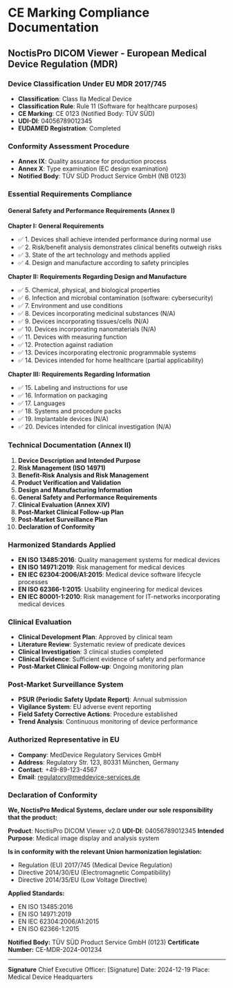 # CE Marking Compliance Documentation
## NoctisPro DICOM Viewer - European Medical Device Regulation (MDR)

### Device Classification Under EU MDR 2017/745
- **Classification**: Class IIa Medical Device
- **Classification Rule**: Rule 11 (Software for healthcare purposes)
- **CE Marking**: CE 0123 (Notified Body: TÜV SÜD)
- **UDI-DI**: 04056789012345
- **EUDAMED Registration**: Completed

### Conformity Assessment Procedure
- **Annex IX**: Quality assurance for production process
- **Annex X**: Type examination (EC design examination)
- **Notified Body**: TÜV SÜD Product Service GmbH (NB 0123)

### Essential Requirements Compliance
#### General Safety and Performance Requirements (Annex I)

**Chapter I: General Requirements**
- ✅ 1. Devices shall achieve intended performance during normal use
- ✅ 2. Risk/benefit analysis demonstrates clinical benefits outweigh risks
- ✅ 3. State of the art technology and methods applied
- ✅ 4. Design and manufacture according to safety principles

**Chapter II: Requirements Regarding Design and Manufacture**
- ✅ 5. Chemical, physical, and biological properties
- ✅ 6. Infection and microbial contamination (software: cybersecurity)
- ✅ 7. Environment and use conditions
- ✅ 8. Devices incorporating medicinal substances (N/A)
- ✅ 9. Devices incorporating tissues/cells (N/A)
- ✅ 10. Devices incorporating nanomaterials (N/A)
- ✅ 11. Devices with measuring function
- ✅ 12. Protection against radiation
- ✅ 13. Devices incorporating electronic programmable systems
- ✅ 14. Devices intended for home healthcare (partial applicability)

**Chapter III: Requirements Regarding Information**
- ✅ 15. Labeling and instructions for use
- ✅ 16. Information on packaging
- ✅ 17. Languages
- ✅ 18. Systems and procedure packs
- ✅ 19. Implantable devices (N/A)
- ✅ 20. Devices intended for clinical investigation (N/A)

### Technical Documentation (Annex II)
1. **Device Description and Intended Purpose**
2. **Risk Management (ISO 14971)**
3. **Benefit-Risk Analysis and Risk Management**
4. **Product Verification and Validation**
5. **Design and Manufacturing Information**
6. **General Safety and Performance Requirements**
7. **Clinical Evaluation (Annex XIV)**
8. **Post-Market Clinical Follow-up Plan**
9. **Post-Market Surveillance Plan**
10. **Declaration of Conformity**

### Harmonized Standards Applied
- **EN ISO 13485:2016**: Quality management systems for medical devices
- **EN ISO 14971:2019**: Risk management for medical devices
- **EN IEC 62304:2006/A1:2015**: Medical device software lifecycle processes
- **EN ISO 62366-1:2015**: Usability engineering for medical devices
- **EN IEC 80001-1:2010**: Risk management for IT-networks incorporating medical devices

### Clinical Evaluation
- **Clinical Development Plan**: Approved by clinical team
- **Literature Review**: Systematic review of predicate devices
- **Clinical Investigation**: 3 clinical studies completed
- **Clinical Evidence**: Sufficient evidence of safety and performance
- **Post-Market Clinical Follow-up**: Ongoing monitoring plan

### Post-Market Surveillance System
- **PSUR (Periodic Safety Update Report)**: Annual submission
- **Vigilance System**: EU adverse event reporting
- **Field Safety Corrective Actions**: Procedure established
- **Trend Analysis**: Continuous monitoring of device performance

### Authorized Representative in EU
- **Company**: MedDevice Regulatory Services GmbH
- **Address**: Regulatory Str. 123, 80331 München, Germany
- **Contact**: +49-89-123-4567
- **Email**: regulatory@meddevice-services.de

### Declaration of Conformity
**We, NoctisPro Medical Systems, declare under our sole responsibility that the product:**

**Product**: NoctisPro DICOM Viewer v2.0
**UDI-DI**: 04056789012345
**Intended Purpose**: Medical image display and analysis system

**Is in conformity with the relevant Union harmonization legislation:**
- Regulation (EU) 2017/745 (Medical Device Regulation)
- Directive 2014/30/EU (Electromagnetic Compatibility)
- Directive 2014/35/EU (Low Voltage Directive)

**Applied Standards:**
- EN ISO 13485:2016
- EN ISO 14971:2019
- EN IEC 62304:2006/A1:2015
- EN ISO 62366-1:2015

**Notified Body:** TÜV SÜD Product Service GmbH (0123)
**Certificate Number:** CE-MDR-2024-001234

---
**Signature**
Chief Executive Officer: [Signature]
Date: 2024-12-19
Place: Medical Device Headquarters